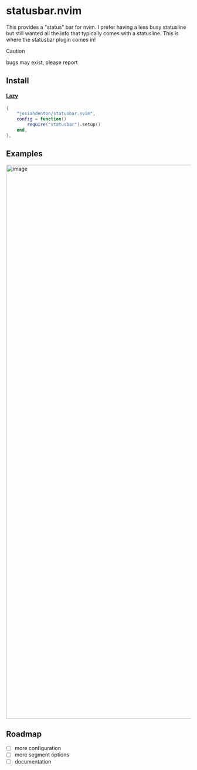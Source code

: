 # statusbar.nvim

This provides a "status" bar for nvim. I prefer having a less busy statusline
but still wanted all the info that typically comes with a statusline. This
is where the statusbar plugin comes in! 

> [!caution]
> bugs may exist, please report

## Install

#### [Lazy](https://github.com/folke/lazy.nvim)

```lua
{
    "josiahdenton/statusbar.nvim",
    config = function()
        require("statusbar").setup()
    end,
},
```

## Examples

<img width="1509" alt="image" src="https://github.com/user-attachments/assets/31294f36-034d-4464-9ccb-420eb6141bb7" />


## Roadmap

- [ ] more configuration
- [ ] more segment options
- [ ] documentation
